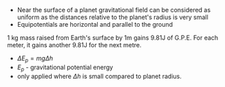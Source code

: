 - Near the surface of a planet gravitational field can be considered as uniform as the distances relative to the planet's radius is very small
- Equipotentials are horizontal and parallel to the ground


1 kg mass raised from Earth's surface by 1m gains 9.81J of G.P.E. For each meter, it gains another 9.81J for the next metre.


- $\Delta E_p = mg\Delta h$
- $E_p$ - gravitational potential energy
- only applied where $\Delta h$ is small compared to planet radius.
